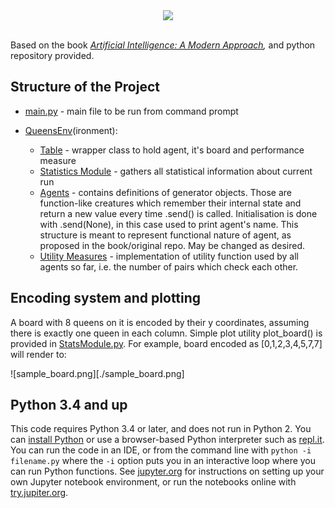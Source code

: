 <div align="center">
  <a href="http://aima.cs.berkeley.edu/"><img src="https://raw.githubusercontent.com/aimacode/aima-python/master/images/aima_logo.png"></a><br><br>
</div>


Based on the book *[Artificial Intelligence: A Modern Approach](http://aima.cs.berkeley.edu),* and python repository provided.

## Structure of the Project

  -  [main.py](./main.py) - main file to be run from command prompt

  -  [QueensEnv](./Environment.py)(ironment):
      -  [Table](./Table.py) - wrapper class to hold agent, it's board and performance measure
      -  [Statistics Module](./Stats.py) - gathers all statistical information about current run
      -  [Agents](./Agents.py) - contains definitions of generator objects. Those are function-like creatures which remember their internal state and return a new value
      every time .send() is called. Initialisation is done with .send(None), in this case used to print agent's name.
      This structure is meant to represent functional nature of agent, as proposed in the book/original repo. May be changed as desired.
      -  [Utility Measures](./utility_measures.py) - implementation of utility function used by all agents so far, i.e. the number of
      pairs which check each other.

## Encoding system and plotting

A board with 8 queens on it is encoded by their y coordinates, assuming there is exactly one queen in each column. Simple plot utility plot_board(<int array>)
is provided in [StatsModule.py](./StatsModule.py). For example, board encoded as
\[0,1,2,3,4,5,7,7\] will render to:

![sample_board.png][./sample_board.png]

## Python 3.4 and up

This code requires Python 3.4 or later, and does not run in Python 2. You can [install Python](https://www.python.org/downloads) or use a browser-based Python interpreter such as [repl.it](https://repl.it/languages/python3).
You can run the code in an IDE, or from the command line with `python -i filename.py` where the `-i` option puts you in an interactive loop where you can run Python functions. See [jupyter.org](http://jupyter.org/) for instructions on setting up your own Jupyter notebook environment, or run the notebooks online with [try.jupiter.org](https://try.jupyter.org/). 

